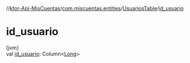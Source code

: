//[ktor-Api-MisCuentas](../../../index.md)/[com.miscuentas.entities](../index.md)/[UsuariosTable](index.md)/[id_usuario](id_usuario.md)

# id_usuario

[jvm]\
val [id_usuario](id_usuario.md): Column&lt;[Long](https://kotlinlang.org/api/latest/jvm/stdlib/kotlin/-long/index.html)&gt;
